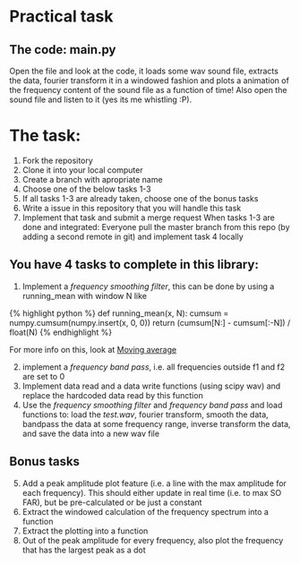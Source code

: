 Practical task
==============

## The code: main.py
Open the file and look at the code, it loads some wav sound file, extracts the data, fourier transform it in a windowed fashion and plots a animation of the frequency content of the sound file as a function of time! Also open the sound file and listen to it (yes its me whistling :P).

# The task:
1. Fork the repository
2. Clone it into your local computer
3. Create a branch with apropriate name
4. Choose one of the below tasks 1-3
5. If all tasks 1-3 are already taken, choose one of the bonus tasks
6. Write a issue in this repository that you will handle this task
7. Implement that task and submit a merge request
When tasks 1-3 are done and integrated:
Everyone pull the master branch from this repo (by adding a second remote in git) and implement task 4 locally

## You have 4 tasks to complete in this library:
1. Implement a _frequency smoothing filter_, this can be done by using a running_mean with window N like

{% highlight python %}
def running_mean(x, N):
    cumsum = numpy.cumsum(numpy.insert(x, 0, 0)) 
    return (cumsum[N:] - cumsum[:-N]) / float(N)
{% endhighlight %}

For more info on this, look at [Moving average](https://en.wikipedia.org/wiki/Moving_average)

2. implement a _frequency band pass_, i.e. all frequencies outside f1 and f2 are set to 0
3. Implement data read and a data write functions (using scipy wav) and replace the hardcoded data read by this function
4. Use the _frequency smoothing filter_ and _frequency band pass_ and load functions to: load the *test.wav*, fourier transform, smooth the data, bandpass the data at some frequency range, inverse transform the data, and save the data into a new wav file

## Bonus tasks

5. Add a peak amplitude plot feature (i.e. a line with the max amplitude for each frequency). This should either update in real time (i.e. to max SO FAR), but be pre-calculated or be just a constant
6. Extract the windowed calculation of the frequency spectrum into a function
7. Extract the plotting into a function
8. Out of the peak amplitude for every frequency, also plot the frequency that has the largest peak as a dot
